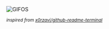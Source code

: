 <div align="justify">
<picture>
    <source media="(prefers-color-scheme: dark)" srcset="https://i.ibb.co/KN7TzBZ/output-gif.gif">
    <source media="(prefers-color-scheme: light)" srcset="https://i.ibb.co/KN7TzBZ/output-gif.gif">
    <img alt="GIFOS" src="https://i.ibb.co/KN7TzBZ/output-gif.gif">
</picture>

<sub><i>inspired from [x0rzavi/github-readme-terminal](https://github.com/x0rzavi/github-readme-terminal)</i></sub>

</div>

<!-- Image deletion URL: https://ibb.co/1sKFJBV/bac59fd7e5caaa71ed4f17299a9efda0 -->